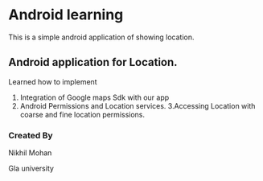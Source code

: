 # Android learning
This is a simple android application of showing location.

## Android application for Location.
Learned how to implement 
1. Integration of Google maps Sdk with our app
2. Android Permissions and Location services.
3.Accessing Location with coarse and fine location permissions.


### Created By 
  Nikhil Mohan
  
Gla university
 
